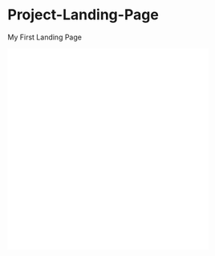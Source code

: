 # Project-Landing-Page
My First Landing Page

<img src="my-style.svg" width="400" height="400" alt="css-in-readme"> 


